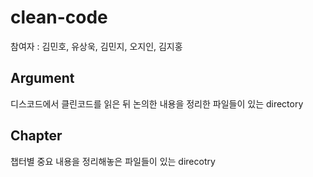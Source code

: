 # clean-code
참여자 : 김민호, 유상욱, 김민지, 오지인, 김지홍

## Argument
디스코드에서 클린코드를 읽은 뒤 논의한 내용을 정리한 파일들이 있는 directory

## Chapter
챕터별 중요 내용을 정리해놓은 파일들이 있는 direcotry

